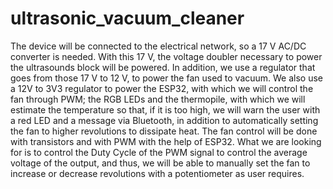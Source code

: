 # ultrasonic_vacuum_cleaner
The device will be connected to the electrical network, so a 17 V AC/DC converter is needed. With this 17 V, the voltage doubler necessary to power the ultrasounds block will be powered. In addition, we use a regulator that goes from those 17 V to 12 V, to power the fan used to vacuum. We also use a 12V to 3V3 regulator to power the ESP32, with which we will control the fan through PWM; the RGB LEDs and the thermopile, with which we will estimate the temperature so that, if it is too high, we will warn the user with a red LED and a message via Bluetooth, in addition to automatically setting the fan to higher revolutions to dissipate heat. The fan control will be done with transistors and with PWM with the help of ESP32. What we are looking for is to control the Duty Cycle of the PWM signal to control the average voltage of the output, and thus, we will be able to manually set the fan to increase or decrease revolutions with a potentiometer as user requires.
